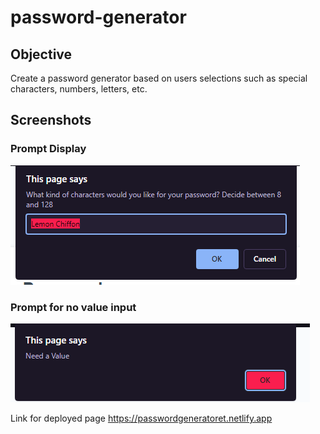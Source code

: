 # password-generator

## Objective 
Create a password generator based on users selections such as special characters, numbers, letters, etc. 

## Screenshots
### Prompt Display 
![Displays Prompts](./assets/prompt-display.png)

### Prompt for no value input
![Displays Prompts](./assets/no-input-by-user.png)


Link for deployed page 
https://passwordgeneratoret.netlify.app


